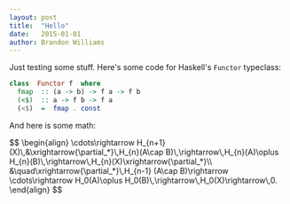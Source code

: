```yaml
---
layout: post
title:  "Hello"
date:   2015-01-01
author: Brandon Williams
---
```


Just testing some stuff. Here's some code for Haskell's `Functor` typeclass:

```haskell
class  Functor f  where
  fmap  :: (a -> b) -> f a -> f b
  (<$)  :: a -> f b -> f a
  (<$)  =  fmap . const
```

And here is some math:

<div>$$
\begin{align} \cdots\rightarrow H_{n+1}(X)\,&\xrightarrow{\partial_*}\,H_{n}(A\cap B)\,\rightarrow\,H_{n}(A)\oplus H_{n}(B)\,\rightarrow\,H_{n}(X)\xrightarrow{\partial_*}\\ &\quad\xrightarrow{\partial_*}\,H_{n-1} (A\cap B)\rightarrow \cdots\rightarrow H_0(A)\oplus H_0(B)\,\rightarrow\,H_0(X)\rightarrow\,0. \end{align}
$$</div>
